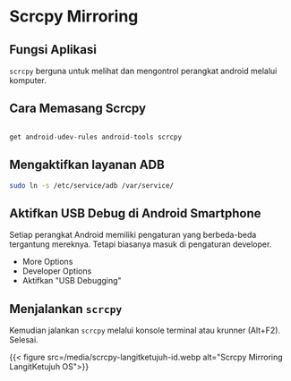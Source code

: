 # Scrcpy Mirroring

## Fungsi Aplikasi

`scrcpy` berguna untuk melihat dan mengontrol perangkat android melalui komputer.

## Cara Memasang Scrcpy

```bash

get android-udev-rules android-tools scrcpy

```

## Mengaktifkan layanan ADB

```bash
sudo ln -s /etc/service/adb /var/service/
```

## Aktifkan USB Debug di Android Smartphone

Setiap perangkat Android memiliki pengaturan yang berbeda-beda tergantung mereknya. Tetapi biasanya masuk di pengaturan developer.

- More Options
- Developer Options
- Aktifkan "USB Debugging"

## Menjalankan `scrcpy`

Kemudian jalankan `scrcpy` melalui konsole terminal atau krunner (Alt+F2). Selesai.

{{< figure src=/media/scrcpy-langitketujuh-id.webp alt="Scrcpy Mirroring LangitKetujuh OS">}}

